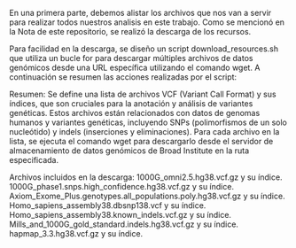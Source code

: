 En una primera parte, debemos alistar los archivos que nos van a servir para realizar todos nuestros analisis en este trabajo. Como se mencionó en la Nota de este repositorio, se realizó la descarga de los recursos.

Para facilidad en la descarga, se diseño un script download_resources.sh que utiliza un bucle for para descargar múltiples archivos de datos genómicos desde una URL específica utilizando el comando wget. A continuación se resumen las acciones realizadas por el script:

Resumen: Se define una lista de archivos VCF (Variant Call Format) y sus índices, que son cruciales para la anotación y análisis de variantes genéticas. Estos archivos están relacionados con datos de genomas humanos y variantes genéticas, incluyendo SNPs (polimorfismos de un solo nucleótido) y indels (inserciones y eliminaciones). Para cada archivo en la lista, se ejecuta el comando wget para descargarlo desde el servidor de almacenamiento de datos genómicos de Broad Institute en la ruta especificada.

Archivos incluidos en la descarga: 1000G_omni2.5.hg38.vcf.gz y su índice. 1000G_phase1.snps.high_confidence.hg38.vcf.gz y su índice. Axiom_Exome_Plus.genotypes.all_populations.poly.hg38.vcf.gz y su índice. Homo_sapiens_assembly38.dbsnp138.vcf y su índice. Homo_sapiens_assembly38.known_indels.vcf.gz y su índice. Mills_and_1000G_gold_standard.indels.hg38.vcf.gz y su índice. hapmap_3.3.hg38.vcf.gz y su índice.
